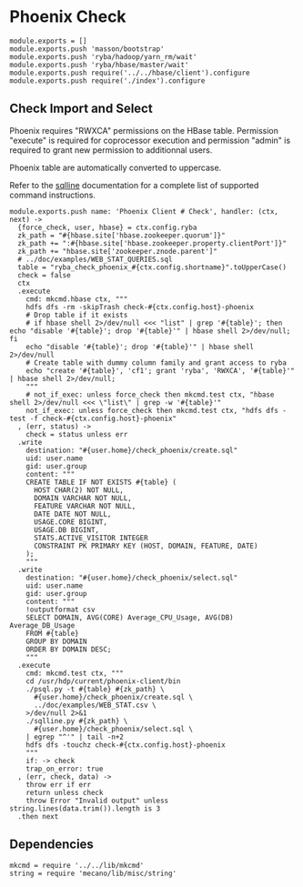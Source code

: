 
# Phoenix Check

    module.exports = []
    module.exports.push 'masson/bootstrap'
    module.exports.push 'ryba/hadoop/yarn_rm/wait'
    module.exports.push 'ryba/hbase/master/wait'
    module.exports.push require('../../hbase/client').configure
    module.exports.push require('./index').configure

## Check Import and Select

Phoenix requires "RWXCA" permissions on the HBase table. Permission "execute" is
required for coprocessor execution and permission "admin" is required to grant
new permission to additionnal users.

Phoenix table are automatically converted to uppercase.

Refer to the [sqlline] documentation for a complete list of supported command
instructions.

    module.exports.push name: 'Phoenix Client # Check', handler: (ctx, next) ->
      {force_check, user, hbase} = ctx.config.ryba
      zk_path = "#{hbase.site['hbase.zookeeper.quorum']}"
      zk_path += ":#{hbase.site['hbase.zookeeper.property.clientPort']}"
      zk_path += "hbase.site['zookeeper.znode.parent']"
      # ../doc/examples/WEB_STAT_QUERIES.sql
      table = "ryba_check_phoenix_#{ctx.config.shortname}".toUpperCase()
      check = false
      ctx
      .execute
        cmd: mkcmd.hbase ctx, """
        hdfs dfs -rm -skipTrash check-#{ctx.config.host}-phoenix
        # Drop table if it exists
        # if hbase shell 2>/dev/null <<< "list" | grep '#{table}'; then echo "disable '#{table}'; drop '#{table}'" | hbase shell 2>/dev/null; fi
        echo "disable '#{table}'; drop '#{table}'" | hbase shell 2>/dev/null
        # Create table with dummy column family and grant access to ryba
        echo "create '#{table}', 'cf1'; grant 'ryba', 'RWXCA', '#{table}'" | hbase shell 2>/dev/null;
        """
        # not_if_exec: unless force_check then mkcmd.test ctx, "hbase shell 2>/dev/null <<< \"list\" | grep -w '#{table}'"
        not_if_exec: unless force_check then mkcmd.test ctx, "hdfs dfs -test -f check-#{ctx.config.host}-phoenix"
      , (err, status) ->
        check = status unless err
      .write
        destination: "#{user.home}/check_phoenix/create.sql"
        uid: user.name
        gid: user.group
        content: """
        CREATE TABLE IF NOT EXISTS #{table} (
          HOST CHAR(2) NOT NULL,
          DOMAIN VARCHAR NOT NULL,
          FEATURE VARCHAR NOT NULL,
          DATE DATE NOT NULL,
          USAGE.CORE BIGINT,
          USAGE.DB BIGINT,
          STATS.ACTIVE_VISITOR INTEGER
          CONSTRAINT PK PRIMARY KEY (HOST, DOMAIN, FEATURE, DATE)
        );
        """
      .write
        destination: "#{user.home}/check_phoenix/select.sql"
        uid: user.name
        gid: user.group
        content: """
        !outputformat csv
        SELECT DOMAIN, AVG(CORE) Average_CPU_Usage, AVG(DB) Average_DB_Usage 
        FROM #{table} 
        GROUP BY DOMAIN 
        ORDER BY DOMAIN DESC;
        """
      .execute
        cmd: mkcmd.test ctx, """
        cd /usr/hdp/current/phoenix-client/bin
        ./psql.py -t #{table} #{zk_path} \
          #{user.home}/check_phoenix/create.sql \
          ../doc/examples/WEB_STAT.csv \
        >/dev/null 2>&1
        ./sqlline.py #{zk_path} \
          #{user.home}/check_phoenix/select.sql \
        | egrep "^'" | tail -n+2
        hdfs dfs -touchz check-#{ctx.config.host}-phoenix
        """
        if: -> check
        trap_on_error: true
      , (err, check, data) ->
        throw err if err
        return unless check
        throw Error "Invalid output" unless string.lines(data.trim()).length is 3
      .then next

## Dependencies

    mkcmd = require '../../lib/mkcmd'
    string = require 'mecano/lib/misc/string'

[sqlline]: http://sqlline.sourceforge.net/#commands



